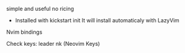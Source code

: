 simple and useful
no ricing

- Installed with kickstart init
  It will install automaticaly with LazyVim

Nvim bindings

Check keys:
leader nk (Neovim Keys)
